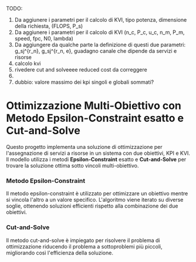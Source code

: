 TODO:
1. Da aggiunere i parametri per il calcolo di KVI, tipo potenza, dimensione della richiesta, (FLOPS, P_s)
2. Da aggiunere i parametri per il calcolo di KVI (n_c, P_c, u_c, n_m, P_m, speed, fpc, N0, lambda)
3. Da aggiungere da qualche parte la definizione di questi due parametri: g_sj^{r_n}, g_sj^{r_n, e}, guadagno canale che dipende da servizi e risorse
4. calcolo kvi
5. rivedere cut and solveeee reduced cost da correggere
6. 
7. dubbio: valore massimo dei kpi singoli e globali sommati?


# Ottimizzazione Multi-Obiettivo con Metodo Epsilon-Constraint esatto e Cut-and-Solve

Questo progetto implementa una soluzione di ottimizzazione per l'assegnazione di servizi a risorse in un sistema con due obiettivi, KPI e KVI. Il modello utilizza i metodi **Epsilon-Constraint** esatto e **Cut-and-Solve** per trovare la soluzione ottima sotto vincoli multi-obiettivo. 

### Metodo Epsilon-Constraint

Il metodo epsilon-constraint è utilizzato per ottimizzare un obiettivo mentre si vincola l'altro a un valore specifico. L'algoritmo viene iterato su diverse soglie, ottenendo soluzioni efficienti rispetto alla combinazione dei due obiettivi.

### Cut-and-Solve

Il metodo cut-and-solve è impiegato per risolvere il problema di ottimizzazione riducendo il problema a sottoproblemi più piccoli, migliorando così l'efficienza della soluzione.
